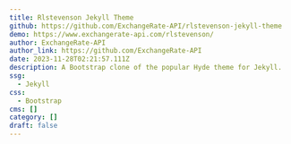 ```yaml
---
title: Rlstevenson Jekyll Theme
github: https://github.com/ExchangeRate-API/rlstevenson-jekyll-theme
demo: https://www.exchangerate-api.com/rlstevenson/
author: ExchangeRate-API
author_link: https://github.com/ExchangeRate-API
date: 2023-11-28T02:21:57.111Z
description: A Bootstrap clone of the popular Hyde theme for Jekyll.
ssg:
  - Jekyll
css:
  - Bootstrap
cms: []
category: []
draft: false
---
```

